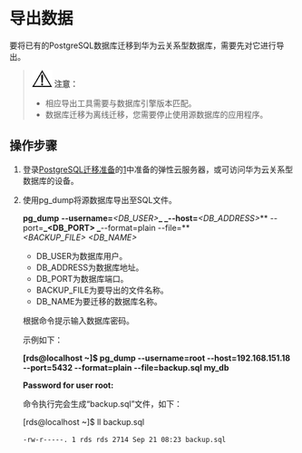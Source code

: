 # 导出数据<a name="TOPIC_0142028617"></a>

要将已有的PostgreSQL数据库迁移到华为云关系型数据库，需要先对它进行导出。

>![](public_sys-resources/icon-notice.gif) **注意：**   
>-   相应导出工具需要与数据库引擎版本匹配。  
>-   数据库迁移为离线迁移，您需要停止使用源数据库的应用程序。  

## 操作步骤<a name="section25586269104740"></a>

1.  登录[PostgreSQL迁移准备](PostgreSQL迁移准备.md)的[1](迁移准备-2.md#li61751156194257)中准备的弹性云服务器，或可访问华为云关系型数据库的设备。
2.  使用pg\_dump将源数据库导出至SQL文件。

    **pg\_dump** **--username=**_<DB\_USER\>_**_ _--host=**_<DB\_ADDRESS\>_** --port=**_<DB\_PORT\> _**--format=plain --file=**_<BACKUP\_FILE\>_ _<DB\_NAME\>_

    -   DB\_USER为数据库用户。
    -   DB\_ADDRESS为数据库地址。
    -   DB\_PORT为数据库端口。
    -   BACKUP\_FILE为要导出的文件名称。
    -   DB\_NAME为要迁移的数据库名称。

    根据命令提示输入数据库密码。

    示例如下：

    **\[rds@localhost ~\]$ pg\_dump --username=root --host=192.168.151.18 --port=**5432**  --format=plain --file=backup.sql my\_db**

    **Password for user root:**

    命令执行完会生成“backup.sql”文件，如下：

    \[rds@localhost ~\]$ ll backup.sql

    ```
    -rw-r-----. 1 rds rds 2714 Sep 21 08:23 backup.sql
    ```


